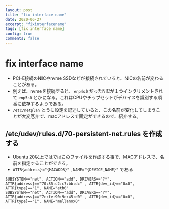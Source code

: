 ```yaml
---
layout: post
title: "fix interface name"
date: 2020-06-27
excerpt: "fixinterfacename"
tags: [fix interface name]
config: true
comments: false
---
```


# fix interface name
 - PCI-E接続のNICやnvme SSDなどが接続されていると、NICの名前が変わることがある。
 - 例えば、nvmeを接続すると、 `enp4s0` だったNICが１つインクリメントされて `enp5s0` とかになる。これはCPUやチップセットがデバイスを識別する順番に依存するようである。  
 - `/etc/netplan` とうに設定を記述していると、この名前が変化してしまうことが大変厄介で、macアドレスで固定ができるので、紹介する。 


##  /etc/udev/rules.d/70-persistent-net.rules を作成する
 - Ubuntu 20以上ではではこのファイルを作成する事で、MACアドレスで、名前を指定することができる。  
 - `ATTR{address}="{MACADDR}"` , `NAME="{DEVICE_NAME}"` である

```console
SUBSYSTEM=="net", ACTION=="add", DRIVERS=="?*", ATTR{address}=="70:85:c2:c7:bb:dc" , ATTR{dev_id}=="0x0", ATTR{type}=="1", NAME="eth0"
SUBSYSTEM=="net", ACTION=="add", DRIVERS=="?*", ATTR{address}=="7c:fe:90:9e:45:d0" , ATTR{dev_id}=="0x0", ATTR{type}=="1", NAME="mellanox0"
```

